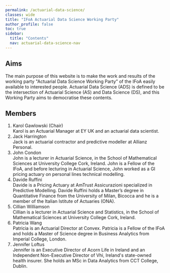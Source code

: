 ```yaml
---
permalink: /actuarial-data-science/
classes: wide
title: "IFoA Actuarial Data Science Working Party"
author_profile: false
toc: true
sidebar:
  title: "Contents"
  nav: actuarial-data-science-nav
---
```



## Aims
The main purpose of this website is to make the work and results of the working party "Actuarial Data Science Working Party” of the IFoA easily available to interested people. 
Actuarial Data Science (ADS) is defined to be the intersection of Actuarial Science (AS) and Data Science (DS), and this Working Party aims to democratise these contents.


## Members
1.  Karol Gawlowski (Chair)
<br> Karol is an Actuarial Manager at EY UK and an actuarial data scientist. 
2.  Jack Harrington
<br> Jack is an actuarial contractor and predictive modeller at Allianz Personal.
3.  John Condon
<br> John is a lecturer in Actuarial Science, in the School of Mathematical Sciences at University College Cork, Ireland.
John is a Fellow of the IFoA, and before lecturing in Actuarial Science, John worked as a GI pricing actuary on personal lines technical modelling.
4.  Davide Ruffini
<br> Davide is a Pricing Actuary at AmTrust Assicurazioni specialized in Predictive Modelling. Davide Ruffini holds a Master’s degree in Quantitative Finance from the University of Milan, Bicocca and he is a member of the Italian Istitute of Actuaries (ONA). 
5.  Cillian Williamson
<br> Cillian is a lecturer in Actuarial Science and Statistics, in the School of Mathematical Sciences at University College Cork, Ireland. 
6.  Patricia Wang
<br> Patricia is an Actuarial Director at Convex. Patricia is a Fellow of the IFoA and holds a Master of Science degree in Business Analytics from Imperial College, London.
7.  Jennifer Loftus
<br> Jennifer is an Executive Director of Acorn Life in Ireland and an Independent Non-Executive Director of Vhi, Ireland's state-owned health insurer. She holds an MSc in Data Analytics from CCT College, Dublin.

